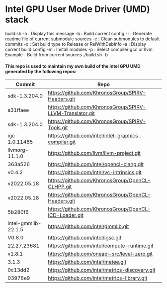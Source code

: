 # Intel GPU User Mode Driver (UMD) stack

build.sh <opt>
 -h : Display this message
 -b : Build current config
 -r : Generate readme file of current submodule sources
 -c : Clean submodules to default commits
 -o : Set build type to Release or RelWithDebInfo
 -a : Display current build config
 -m : Install modules
 -p : Select compiler gcc or llvm
Example - Build from current sources
./build.sh -b

#### This repo is used to maintain my own build of the Intel GPU UMD generated by the following repos: 

| Commit                | Repo                                                          |
| --------------------- | ------------------------------------------------------------- |
|         sdk-1.3.204.0 | https://github.com/KhronosGroup/SPIRV-Headers.git             |
|              a31ffaee | https://github.com/KhronosGroup/SPIRV-LLVM-Translator.git     |
|         sdk-1.3.204.0 | https://github.com/KhronosGroup/SPIRV-Tools.git               |
|         igc-1.0.11485 | https://github.com/intel/intel-graphics-compiler.git          |
|        llvmorg-11.1.0 | https://github.com/llvm/llvm-project.git                      |
|               363a526 | https://github.com/intel/opencl-clang.git                     |
|                v0.4.2 | https://github.com/intel/vc-intrinsics.git                    |
|           v2022.05.18 | https://github.com/KhronosGroup/OpenCL-CLHPP.git              |
|           v2022.05.18 | https://github.com/KhronosGroup/OpenCL-Headers.git            |
|               5b280f6 | https://github.com/KhronosGroup/OpenCL-ICD-Loader.git         |
|   intel-gmmlib-22.1.5 | https://github.com/intel/gmmlib.git                           |
|                V0.8.0 | https://github.com/intel/igsc.git                             |
|           22.27.23681 | https://github.com/intel/compute-runtime.git                  |
|                v1.8.1 | https://github.com/oneapi-src/level-zero.git                  |
|                 3.1.3 | https://github.com/intel/metee.git                            |
|               0c13dd2 | https://github.com/intel/metrics-discovery.git                |
|               03976e9 | https://github.com/intel/metrics-library.git                  |
